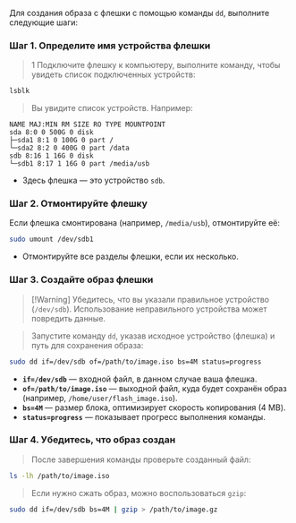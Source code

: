 
Для создания образа с флешки с помощью команды `dd`, выполните следующие шаги:
### Шаг 1. Определите имя устройства флешки

>1 Подключите флешку к компьютеру, выполните команду, чтобы увидеть список подключенных устройств:
```bash
lsblk
```

>Вы увидите список устройств. Например:
```
NAME MAJ:MIN RM SIZE RO TYPE MOUNTPOINT
sda 8:0 0 500G 0 disk
├─sda1 8:1 0 100G 0 part /
└─sda2 8:2 0 400G 0 part /data
sdb 8:16 1 16G 0 disk
└─sdb1 8:17 1 16G 0 part /media/usb
```
  - Здесь флешка — это устройство `sdb`.
### Шаг 2. Отмонтируйте флешку

Если флешка смонтирована (например, `/media/usb`), отмонтируйте её:

```bash
sudo umount /dev/sdb1
```
- Отмонтируйте все разделы флешки, если их несколько.

### Шаг 3. Создайте образ флешки

>[!Warning]  Убедитесь, что вы указали правильное устройство (`/dev/sdb`). Использование неправильного устройства может повредить данные.

>Запустите команду `dd`, указав исходное устройство (флешка) и путь для сохранения образа:
```bash
sudo dd if=/dev/sdb of=/path/to/image.iso bs=4M status=progress
```

- **`if=/dev/sdb`** — входной файл, в данном случае ваша флешка.
- **`of=/path/to/image.iso`** — выходной файл, куда будет сохранён образ (например, `/home/user/flash_image.iso`).
- **`bs=4M`** — размер блока, оптимизирует скорость копирования (4 MB).
- **`status=progress`** — показывает прогресс выполнения команды.

### Шаг 4. Убедитесь, что образ создан

>После завершения команды проверьте созданный файл:
```bash
ls -lh /path/to/image.iso
```

> Если нужно сжать образ, можно воспользоваться `gzip`:
```bash
sudo dd if=/dev/sdb bs=4M | gzip > /path/to/image.gz
```

